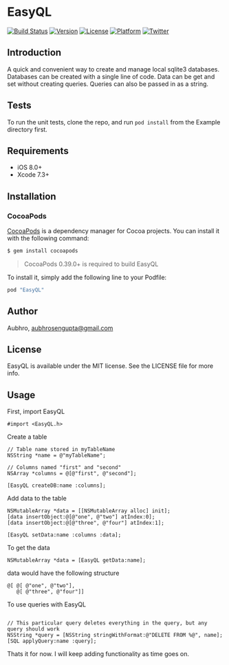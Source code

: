 # EasyQL

[![Build Status](https://travis-ci.org/LordDarkula/EasyQL.svg?branch=master)](https://travis-ci.org/LordDarkula/EasyQL)
[![Version](https://img.shields.io/cocoapods/v/EasyQL.svg?style=flat)](http://cocoapods.org/pods/EasyQL)
[![License](https://img.shields.io/cocoapods/l/EasyQL.svg?style=flat)](http://cocoapods.org/pods/EasyQL)
[![Platform](https://img.shields.io/cocoapods/p/EasyQL.svg?style=flat)](http://cocoapods.org/pods/EasyQL)
[![Twitter](https://img.shields.io/badge/twitter-@LordDarkula-blue.svg?style=flat)](http://twitter.com/LordDarkula)

## Introduction

A quick and convenient way to create and manage local sqlite3 databases. Databases can be created with a single line of code. Data can be get and set without creating queries. Queries can also be passed in as a string.

## Tests

To run the unit tests, clone the repo, and run `pod install` from the Example directory first.

## Requirements

- iOS 8.0+ 
- Xcode 7.3+

## Installation

### CocoaPods

[CocoaPods](http://cocoapods.org) is a dependency manager for Cocoa projects. You can install it with the following command:

```bash
$ gem install cocoapods
```

> CocoaPods 0.39.0+ is required to build EasyQL 

To install it, simply add the following line to your Podfile:

```ruby
pod "EasyQL"
```

## Author

Aubhro, aubhrosengupta@gmail.com

## License

EasyQL is available under the MIT license. See the LICENSE file for more info.

## Usage

First, import EasyQL
```objc
#import <EasyQL.h>
```

Create a table
```objc
// Table name stored in myTableName
NSString *name = @"myTableName";

// Columns named "first" and "second"
NSArray *columns = @[@"first", @"second"];

[EasyQL createDB:name :columns];
```

Add data to the table
```objc
NSMutableArray *data = [[NSMutableArray alloc] init];
[data insertObject:@[@"one", @"two"] atIndex:0];
[data insertObject:@[@"three", @"four"] atIndex:1];

[EasyQL setData:name :columns :data];
```

To get the data 
```objc
NSMutableArray *data = [EasyQL getData:name];
```
data would have the following structure
```objc
@[ @[ @"one", @"two"],
   @[ @"three", @"four"]]
```

To use queries with EasyQL
```objc

// This particular query deletes everything in the query, but any query should work
NSString *query = [NSString stringWithFormat:@"DELETE FROM %@", name];
[SQL applyQuery:name :query];
```

Thats it for now. I will keep adding functionality as time goes on.
